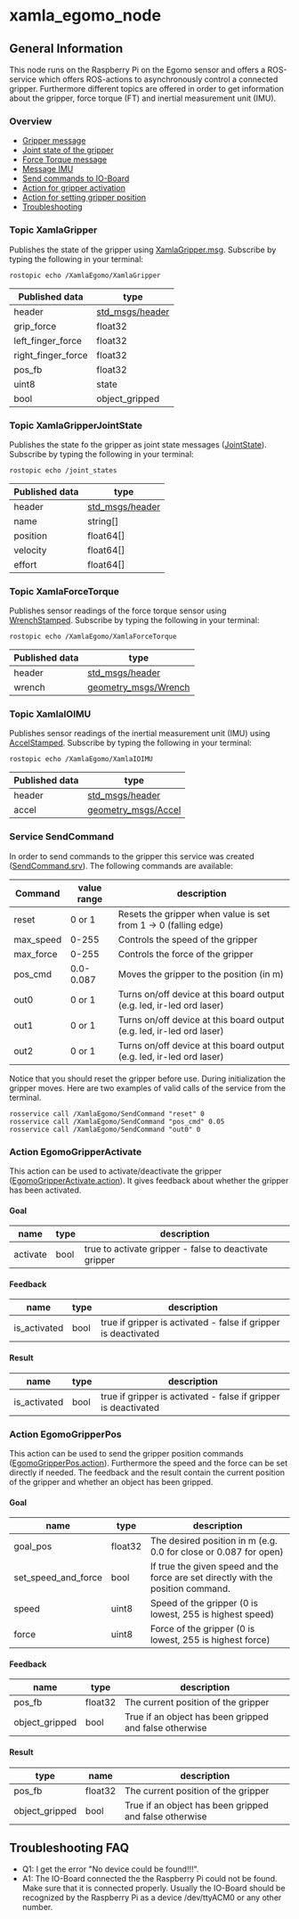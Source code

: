 # xamla_egomo_node #

## General Information ##

This node runs on the Raspberry Pi on the Egomo sensor and offers a ROS-service which offers ROS-actions to asynchronously control a connected gripper. Furthermore different topics are offered in order to get information about the gripper, force torque (FT) and inertial measurement unit (IMU).

### Overview  ###

 *  [Gripper message](#XamlaGripper)
 *  [Joint state of the gripper](#XamlaGripperJointState)
 *  [Force Torque message](#XamlaForceTorque)
 *  [Message IMU](#XamlaIOIMU)
 *  [Send commands to IO-Board](#SendCommand)
 *  [Action for gripper activation](#EgomoGripperActivate)
 *  [Action for setting gripper position](#EgomoGripperPos)
 *  [Troubleshooting](#Troubleshooting)

<a name="XamlaGripper"></a>
### Topic XamlaGripper ###

Publishes the state of the gripper using [XamlaGripper.msg](https://github.com/Xamla/xamla_egomo/tree/master/egomo_msgs/msg). Subscribe by typing the following in your terminal:

    rostopic echo /XamlaEgomo/XamlaGripper

Published data | type
---------|-----------
header   | [std_msgs/header](http://docs.ros.org/jade/api/std_msgs/html/msg/Header.html)
grip_force | float32
left_finger_force | float32
right_finger_force | float32
pos_fb | float32
uint8 | state
bool | object_gripped

<a name="XamlaGripperJointState"></a>
### Topic XamlaGripperJointState ###

Publishes the state fo the gripper as joint state messages ([JointState](http://docs.ros.org/jade/api/sensor_msgs/html/msg/JointState.html)). Subscribe by typing the following in your terminal:

    rostopic echo /joint_states

Published data | type
---------|-----------
header   | [std_msgs/header](http://docs.ros.org/jade/api/std_msgs/html/msg/Header.html)
name     | string[]
position | float64[]
velocity | float64[]
effort | float64[]

<a name="XamlaForceTorque"></a>
### Topic XamlaForceTorque ###

Publishes sensor readings of the force torque sensor using [WrenchStamped](http://docs.ros.org/jade/api/geometry_msgs/html/msg/WrenchStamped.html). Subscribe by typing the following in your terminal: 

    rostopic echo /XamlaEgomo/XamlaForceTorque

Published data | type
---------|-----------
header   | [std_msgs/header](http://docs.ros.org/jade/api/std_msgs/html/msg/Header.html)
wrench   | [geometry_msgs/Wrench](http://docs.ros.org/jade/api/geometry_msgs/html/msg/Wrench.html)

<a name="XamlaIOIMU"></a>
### Topic XamlaIOIMU ###

Publishes sensor readings of the inertial measurement unit (IMU) using [AccelStamped](http://docs.ros.org/jade/api/geometry_msgs/html/msg/AccelStamped.html). Subscribe by typing the following in your terminal: 

    rostopic echo /XamlaEgomo/XamlaIOIMU

Published data | type
---------|-----------
header   | [std_msgs/header](http://docs.ros.org/jade/api/std_msgs/html/msg/Header.html)
accel   | [geometry_msgs/Accel](http://docs.ros.org/jade/api/geometry_msgs/html/msg/Accel.html)

<a name="SendCommand"></a>
### Service SendCommand ###

In order to send commands to the gripper this service was created ([SendCommand.srv](https://github.com/Xamla/xamla_egomo/tree/master/egomo_msgs/srv)). The following commands are available:

Command | value range | description
---------|-----------|--------------
reset   | 0 or 1 | Resets the gripper when value is set from 1 -> 0 (falling edge)
max_speed | 0-255 | Controls the speed of the gripper
max_force | 0-255 | Controls the force of the gripper
pos_cmd | 0.0-0.087 | Moves the gripper to the position (in m)
out0 | 0 or 1 | Turns on/off device at this board output (e.g. led, ir-led ord laser)
out1 | 0 or 1 | Turns on/off device at this board output (e.g. led, ir-led ord laser)
out2 | 0 or 1 | Turns on/off device at this board output (e.g. led, ir-led ord laser)

Notice that you should reset the gripper before use. During initialization the gripper moves. Here are two examples of valid calls of the service from the terminal.

    rosservice call /XamlaEgomo/SendCommand "reset" 0
    rosservice call /XamlaEgomo/SendCommand "pos_cmd" 0.05
    rosservice call /XamlaEgomo/SendCommand "out0" 0

<a name="EgomoGripperActivate"></a>
### Action EgomoGripperActivate ###

This action can be used to activate/deactivate the gripper ([EgomoGripperActivate.action](https://github.com/Xamla/xamla_egomo/blob/master/egomo_msgs/action/EgomoGripperActivate.action)). It gives feedback about whether the gripper has been activated.

#### Goal ####

name | type | description
---------|-----------|---------------
activate   | bool | true to activate gripper - false to deactivate gripper

#### Feedback ####

name | type | description
---------|-----------|---------------
is_activated   | bool | true if gripper is activated - false if gripper is deactivated

#### Result ####

name | type | description
---------|-----------|---------------
is_activated   | bool | true if gripper is activated - false if gripper is deactivated

<a name="EgomoGripperPos"></a>
### Action EgomoGripperPos ###

This action can be used to send the gripper position commands ([EgomoGripperPos.action](https://github.com/Xamla/xamla_egomo/blob/master/egomo_msgs/action/EgomoGripperPos.action)). Furthermore the speed and the force can be set directly if needed. The feedback and the result contain the current position of the gripper and whether an object has been gripped.

#### Goal ####

name | type | description
---------|-----------|---------------
goal_pos   | float32 | The desired position in m (e.g. 0.0 for close or 0.087 for open)
set_speed_and_force | bool | If true the given speed and the force are set directly with the position command.
speed | uint8 | Speed of the gripper (0 is lowest, 255 is highest speed)
force | uint8 | Force of the gripper (0 is lowest, 255 is highest force)

#### Feedback ####

name | type | description
---------|-----------|---------------
pos_fb   | float32 | The current position of the gripper
object_gripped   | bool | True if an object has been gripped and false otherwise

#### Result ####

type | name | description
---------|-----------|---------------
pos_fb   | float32 | The current position of the gripper
object_gripped   | bool | True if an object has been gripped and false otherwise

<a name="Troubleshooting"></a>
## Troubleshooting FAQ

 - Q1: I get the error "No device could be found!!!".
 - A1: The IO-Board connected the the Raspberry Pi could not be found. Make sure that it is connected properly. Usually the IO-Board should be recognized by the Raspberry Pi as a device /dev/ttyACM0 or any other number.
